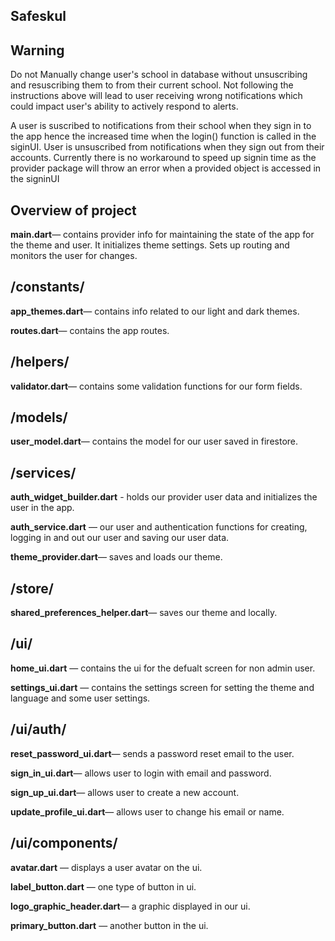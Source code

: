 ## Safeskul

## Warning

Do not Manually change user's school in database without unsuscribing and resuscribing them to
from their current school.
Not following the instructions above will lead to user receiving wrong notifications which could impact 
user's ability to actively respond to alerts.

A user is suscribed to notifications from their school when they sign in to the app hence the increased time when the
login() function is called in the siginUI.
User is unsuscribed from notifications when they sign out from their accounts.
Currently there is no workaround to speed up signin time as the provider package will throw an error when a provided object is accessed in the signinUI


## **Overview of project**

**main.dart**— contains provider info for maintaining the state of the app for the theme and user. It initializes theme settings. Sets up routing and monitors the user for changes.

## **/constants/**

**app_themes.dart**— contains info related to our light and dark themes.

**routes.dart**— contains the app routes.

## /helpers/

**validator.dart**— contains some validation functions for our form fields.

## /models/

**user_model.dart**— contains the model for our user saved in firestore.

## /services/

**auth_widget_builder.dart** - holds our provider user data and initializes the user in the app.

**auth_service.dart** — our user and authentication functions for creating, logging in and out our user and saving our user data.

**theme_provider.dart**— saves and loads our theme.

## /store/

**shared_preferences_helper.dart**— saves our theme and locally.

## /ui/

**home_ui.dart** — contains the ui for the defualt screen for non admin user.

**settings_ui.dart** — contains the settings screen for setting the theme and language and some user settings.

## /ui/auth/

**reset_password_ui.dart**— sends a password reset email to the user.

**sign_in_ui.dart**— allows user to login with email and password.

**sign_up_ui.dart**— allows user to create a new account.

**update_profile_ui.dart**— allows user to change his email or name.

## /ui/components/

**avatar.dart** — displays a user avatar on the ui.

**label_button.dart** — one type of button in ui.

**logo_graphic_header.dart**— a graphic displayed in our ui.

**primary_button.dart** — another button in the ui.